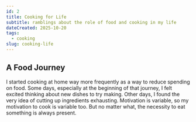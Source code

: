 ```yaml
---
id: 2
title: Cooking for Life
subtitle: ramblings about the role of food and cooking in my life
dateCreated: 2025-10-20
tags:
  - cooking
slug: cooking-life
---
```


## A Food Journey

I started cooking at home way more frequently as a way to reduce spending on food. Some days, especially at the beginning of that journey, I felt excited thinking about new dishes to try making. Other days, I found the very idea of cutting up ingredients exhausting. Motivation is variable, so my motivation to cook is variable too. But no matter what, the necessity to eat something is always present.
